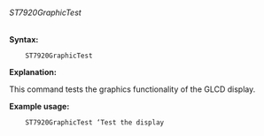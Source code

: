 <div class="section">

<div class="titlepage">

<div>

<div>

###### <span id="st7920graphictest"></span>ST7920GraphicTest

</div>

</div>

</div>

<span class="strong">**Syntax:**</span>

``` screen
    ST7920GraphicTest
```

<span class="strong">**Explanation:**</span>

This command tests the graphics functionality of the GLCD display.

<span class="strong">**Example usage:**</span>

``` screen
    ST7920GraphicTest ‘Test the display
```

</div>
